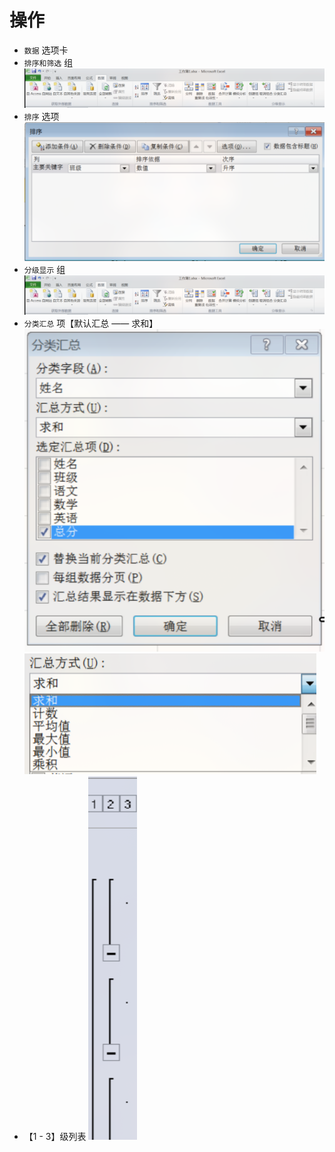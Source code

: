 # 操作

- `数据` 选项卡
- `排序和筛选` 组
![](../../../../Resource/Pasted%20image%2020250521152348.png)
- `排序` 选项
![](../../../../Resource/Pasted%20image%2020250521152454.png)
- `分级显示` 组
![](../../../../Resource/Pasted%20image%2020250521152348.png)
- `分类汇总` 项【默认汇总 —— 求和】
![](../../../../Resource/Pasted%20image%2020250521152642.png)
![](../../../../Resource/Pasted%20image%2020250521152737.png)
- 【1 - 3】级列表
![](../../../../Resource/Pasted%20image%2020250521152831.png)
